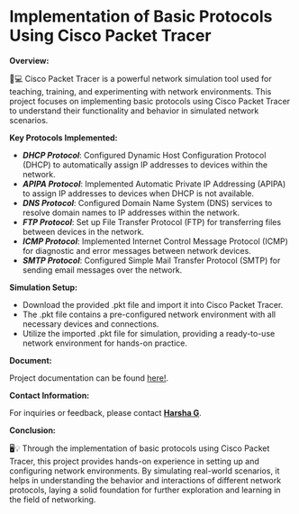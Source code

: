 # Implementation of Basic Protocols Using Cisco Packet Tracer

**Overview:**

🔌💻 Cisco Packet Tracer is a powerful network simulation tool used for teaching, training, and experimenting with network environments. This project focuses on implementing basic protocols using Cisco Packet Tracer to understand their functionality and behavior in simulated network scenarios.

**Key Protocols Implemented:**

- ***DHCP Protocol***: Configured Dynamic Host Configuration Protocol (DHCP) to automatically assign IP addresses to devices within the network.
- ***APIPA Protocol***: Implemented Automatic Private IP Addressing (APIPA) to assign IP addresses to devices when DHCP is not available.
- ***DNS Protocol***: Configured Domain Name System (DNS) services to resolve domain names to IP addresses within the network.
- ***FTP Protocol***: Set up File Transfer Protocol (FTP) for transferring files between devices in the network.
- ***ICMP Protocol***: Implemented Internet Control Message Protocol (ICMP) for diagnostic and error messages between network devices.
- ***SMTP Protocol***: Configured Simple Mail Transfer Protocol (SMTP) for sending email messages over the network.

**Simulation Setup:**

- Download the provided .pkt file and import it into Cisco Packet Tracer.
- The .pkt file contains a pre-configured network environment with all necessary devices and connections.
- Utilize the imported .pkt file for simulation, providing a ready-to-use network environment for hands-on practice.

**Document:**

Project documentation can be found [here!](https://drive.google.com/file/d/1QdZz29VuESFERJAKjsH6g07nY5nG6Tro/view?usp=drive_link).

**Contact Information:**

For inquiries or feedback, please contact **[Harsha G](mailto:harshag3106@gmail.com)**.

**Conclusion:**

🖥️💡 Through the implementation of basic protocols using Cisco Packet Tracer, this project provides hands-on experience in setting up and configuring network environments. By simulating real-world scenarios, it helps in understanding the behavior and interactions of different network protocols, laying a solid foundation for further exploration and learning in the field of networking.

